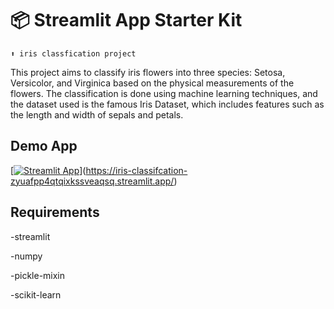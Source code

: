 # 📦 Streamlit App Starter Kit 
```
⬆️ iris classfication project 
```

This project aims to classify iris flowers into three species: Setosa, Versicolor, and Virginica based on the physical measurements of the flowers. The classification is done using machine learning techniques, and the dataset used is the famous Iris Dataset, which includes features such as the length and width of sepals and petals.

## Demo App

[[![Streamlit App](https://static.streamlit.io/badges/streamlit_badge_black_white.svg)](https://app-starter-kit.streamlit.app/)](https://iris-classifcation-zyuafpp4qtqixkssveaqsq.streamlit.app/)


## Requirements


-streamlit

-numpy

-pickle-mixin

-scikit-learn
